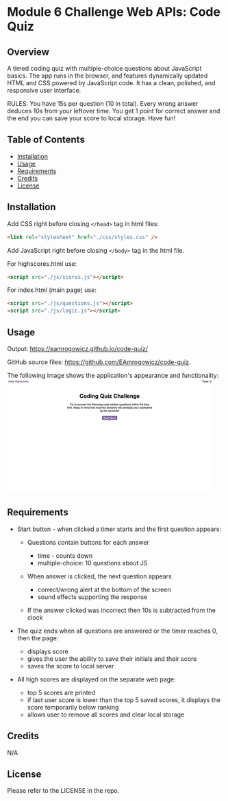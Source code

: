 # Module 6 Challenge Web APIs: Code Quiz

## Overview

A timed coding quiz with multiple-choice questions about JavaScript basics. The
app runs in the browser, and features dynamically updated HTML and CSS powered
by JavaScript code. It has a clean, polished, and responsive user interface.

RULES: You have 15s per question (10 in total). Every wrong answer deduces 10s
from your leftover time. You get 1 point for correct answer and the end you can
save your score to local storage. Have fun!

## Table of Contents

- [Installation](#installation)
- [Usage](#usage)
- [Requirements](#requirements)
- [Credits](#credits)
- [License](#license)

## Installation

Add CSS right before closing `</head>` tag in html files:

```html
<link rel="stylesheet" href="./css/styles.css" />
```

Add JavaScript right before closing `</body>` tag in the html file.

For highscores.html use:

```html
<script src="./js/scores.js"></script>
```

For index.html (main page) use:

```html
<script src="./js/questions.js"></script>
<script src="./js/logic.js"></script>
```

## Usage

Output: https://eamrogowicz.github.io/code-quiz/

GitHub source files: https://github.com/EAmrogowicz/code-quiz.

The following image shows the application's appearance and functionality:
![Animation of code quiz. Presses button to start quiz. Clicks the button for the answer to each question, displays if answer was correct or incorrect. Quiz finishes and displays high scores. User adds their initials, then clears their initials and starts over.](./assets/08-web-apis-challenge-demo.gif)

## Requirements

- Start button - when clicked a timer starts and the first question appears:

  - Questions contain buttons for each answer

    - time - counts down
    - multiple-choice: 10 questions about JS

  - When answer is clicked, the next question appears

    - correct/wrong alert at the bottom of the screen
    - sound effects supporting the response

  - If the answer clicked was incorrect then 10s is subtracted from the clock

- The quiz ends when all questions are answered or the timer reaches 0, then the
  page:

  - displays score
  - gives the user the ability to save their initials and their score
  - saves the score to local server

- All high scores are displayed on the separate web page:
  - top 5 scores are printed
  - if last user score is lower than the top 5 saved scores, it displays the
    score temporarily below ranking
  - allows user to remove all scores and clear local storage

## Credits

N/A

## License

Please refer to the LICENSE in the repo.
